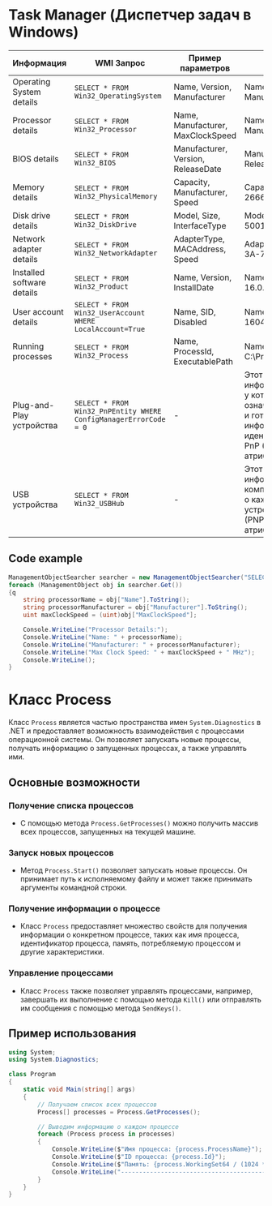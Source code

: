 
# Task Manager (Диспетчер задач в Windows)

| Информация                  | WMI Запрос                                                | Пример параметров                         | Значение                                                                                                 |
|------------------------------|----------------------------------------------------------|-------------------------------------------|----------------------------------------------------------------------------------------------------------|
| Operating System details     | `SELECT * FROM Win32_OperatingSystem`                    | Name, Version, Manufacturer               | Name: Microsoft Windows 10 Pro, Version: 10.0.19042, Manufacturer: Microsoft                             | 
| Processor details            | `SELECT * FROM Win32_Processor`                          | Name, Manufacturer, MaxClockSpeed         | Name: Intel(R) Core(TM) i7-9700K CPU @ 3.60GHz, Manufacturer: GenuineIntel, MaxClockSpeed: 3600          |
| BIOS details                 | `SELECT * FROM Win32_BIOS`                               | Manufacturer, Version, ReleaseDate        | Manufacturer: American Megatrends Inc., Version: 5.14, ReleaseDate: 20200703000000.000000+000            |
| Memory details               | `SELECT * FROM Win32_PhysicalMemory`                     | Capacity, Manufacturer, Speed             | Capacity: 8589934592, Manufacturer: Kingston, Speed: 2666                                                |
| Disk drive details           | `SELECT * FROM Win32_DiskDrive`                          | Model, Size, InterfaceType                | Model: Samsung SSD 970 EVO Plus 500GB, Size: 500107862016, InterfaceType: NVMe                           |
| Network adapter details      | `SELECT * FROM Win32_NetworkAdapter`                     | AdapterType, MACAddress, Speed            | AdapterType: Ethernet 802.3, MACAddress: 00-0D-3A-78-C8-E2, Speed: 1000000000                            |
| Installed software details   | `SELECT * FROM Win32_Product`                            | Name, Version, InstallDate                | Name: Microsoft Office Professional Plus 2019, Version: 16.0.13530.20376, InstallDate: 20210101          |
| User account details         | `SELECT * FROM Win32_UserAccount WHERE LocalAccount=True`| Name, SID, Disabled                       | Name: Administrator, SID: S-1-5-21-2881115568-1604047378-1882543358-500, Disabled: False                 |
| Running processes            | `SELECT * FROM Win32_Process`                            | Name, ProcessId, ExecutablePath           | Name: chrome.exe, ProcessId: 1234, ExecutablePath: C:\ProgramFiles\Google\Chrome\Application\chrome.exe |
|Plug-and-Play устройства | `SELECT * FROM Win32_PnPEntity WHERE ConfigManagerErrorCode = 0`| - | Этот запрос используется для получения информации о всех устройствах Plug-and-Play (PnP), у которых код ошибки конфигурации равен 0, что означает, что устройство успешно сконфигурировано и готово к использованию. Он возвращает различную информацию о каждом устройстве, включая идентификатор устройства (DeviceID), идентификатор PnP (PNPDeviceID), описание (Description) и другие атрибуты.|
|USB устройства|`SELECT * FROM Win32_USBHub`| - |Этот запрос используется для получения информации о USB-устройствах, подключенных к компьютеру. Он возвращает различную информацию о каждом USB-устройстве, такую как идентификатор устройства (DeviceID), идентификатор PnP (PNPDeviceID), описание (Description) и другие атрибуты. Например, Model, Size, InterfaceType, и т.д.|

## Code example

```csharp
ManagementObjectSearcher searcher = new ManagementObjectSearcher("SELECT * FROM Win32_Processor");
foreach (ManagementObject obj in searcher.Get())
{q
    string processorName = obj["Name"].ToString();
    string processorManufacturer = obj["Manufacturer"].ToString();
    uint maxClockSpeed = (uint)obj["MaxClockSpeed"];

    Console.WriteLine("Processor Details:");
    Console.WriteLine("Name: " + processorName);
    Console.WriteLine("Manufacturer: " + processorManufacturer);
    Console.WriteLine("Max Clock Speed: " + maxClockSpeed + " MHz");
    Console.WriteLine();
}
```

# Класс Process

Класс `Process` является частью пространства имен `System.Diagnostics` в .NET и предоставляет возможность взаимодействия с процессами операционной системы. Он позволяет запускать новые процессы, получать информацию о запущенных процессах, а также управлять ими.

## Основные возможности

### Получение списка процессов

- С помощью метода `Process.GetProcesses()` можно получить массив всех процессов, запущенных на текущей машине.

### Запуск новых процессов

- Метод `Process.Start()` позволяет запускать новые процессы. Он принимает путь к исполняемому файлу и может также принимать аргументы командной строки.

### Получение информации о процессе

- Класс `Process` предоставляет множество свойств для получения информации о конкретном процессе, таких как имя процесса, идентификатор процесса, память, потребляемую процессом и другие характеристики.

### Управление процессами

- Класс `Process` также позволяет управлять процессами, например, завершать их выполнение с помощью метода `Kill()` или отправлять им сообщения с помощью метода `SendKeys()`.

## Пример использования

```csharp
using System;
using System.Diagnostics;

class Program
{
    static void Main(string[] args)
    {
        // Получаем список всех процессов
        Process[] processes = Process.GetProcesses();

        // Выводим информацию о каждом процессе
        foreach (Process process in processes)
        {
            Console.WriteLine($"Имя процесса: {process.ProcessName}");
            Console.WriteLine($"ID процесса: {process.Id}");
            Console.WriteLine($"Память: {process.WorkingSet64 / (1024 * 1024)} MB");
            Console.WriteLine("----------------------------------------");
        }
    }
}


